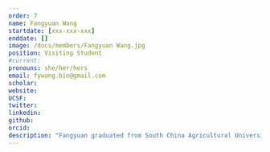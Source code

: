 ```yaml
---
order: 7
name: Fangyuan Wang
startdate: [xxx-xxx-xxx]
enddate: []
image: /docs/members/Fangyuan Wang.jpg
position: Visiting Student 
#current:
pronouns: she/her/hers
email: fywang.bio@gmail.com
scholar: 
website:
UCSF:
twitter: 
linkedin:
github:
orcid: 
description: "Fangyuan graduated from South China Agricultural University in 2021. Now, her work focuses on FRET biosensor-based Drug Screening."
---
```

